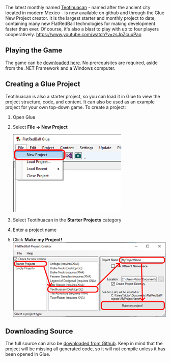 The latest monthly named [Teotihuacan](https://en.wikipedia.org/wiki/Teotihuacan) - named after the ancient city located in modern Mexico - is now available on github and through the Glue New Project creator. It is the largest starter and monthly project to date, containing many new FlatRedBall technologies for making development faster than ever. Of course, it's also a blast to play with up to four players cooperatively. https://www.youtube.com/watch?v=zsJpZcuuPao

## Playing the Game

The game can be [downloaded here](/content/Games/Teotihuacan.zip). No prerequisites are required, aside from the .NET Framework and a Windows computer.

## Creating a Glue Project

Teotihuacan is also a starter project, so you can load it in Glue to view the project structure, code, and content. It can also be used as an example project for your own top-down game. To create a project:

1.  Open Glue

2.  Select ****File -\> New Project****

    ![](/media/2019-08-img_5d43a9177f134.png)

3.  Select Teotihuacan in the **Starter Projects** category

4.  Enter a project name

5.  Click **Make my Project!** ![](/media/2019-08-img_5d43a9a1ac290.png)

## Downloading Source

The full source can also be [downloaded from Github](https://github.com/vchelaru/Teotihuacan). Keep in mind that the project will be missing all generated code, so it will not compile unless it has been opened in Glue.
